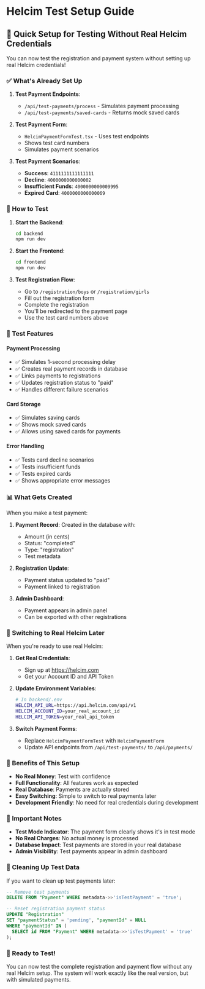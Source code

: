 # Helcim Test Setup Guide

## 🧪 Quick Setup for Testing Without Real Helcim Credentials

You can now test the registration and payment system without setting up real Helcim credentials!

### ✅ What's Already Set Up

1. **Test Payment Endpoints**: 
   - `/api/test-payments/process` - Simulates payment processing
   - `/api/test-payments/saved-cards` - Returns mock saved cards

2. **Test Payment Form**: 
   - `HelcimPaymentFormTest.tsx` - Uses test endpoints
   - Shows test card numbers
   - Simulates payment scenarios

3. **Test Payment Scenarios**:
   - **Success**: `4111111111111111`
   - **Decline**: `4000000000000002`
   - **Insufficient Funds**: `4000000000009995`
   - **Expired Card**: `4000000000000069`

### 🚀 How to Test

1. **Start the Backend**:
   ```bash
   cd backend
   npm run dev
   ```

2. **Start the Frontend**:
   ```bash
   cd frontend
   npm run dev
   ```

3. **Test Registration Flow**:
   - Go to `/registration/boys` or `/registration/girls`
   - Fill out the registration form
   - Complete the registration
   - You'll be redirected to the payment page
   - Use the test card numbers above

### 🧪 Test Features

#### Payment Processing
- ✅ Simulates 1-second processing delay
- ✅ Creates real payment records in database
- ✅ Links payments to registrations
- ✅ Updates registration status to "paid"
- ✅ Handles different failure scenarios

#### Card Storage
- ✅ Simulates saving cards
- ✅ Shows mock saved cards
- ✅ Allows using saved cards for payments

#### Error Handling
- ✅ Tests card decline scenarios
- ✅ Tests insufficient funds
- ✅ Tests expired cards
- ✅ Shows appropriate error messages

### 📊 What Gets Created

When you make a test payment:

1. **Payment Record**: Created in the database with:
   - Amount (in cents)
   - Status: "completed"
   - Type: "registration"
   - Test metadata

2. **Registration Update**: 
   - Payment status updated to "paid"
   - Payment linked to registration

3. **Admin Dashboard**: 
   - Payment appears in admin panel
   - Can be exported with other registrations

### 🔄 Switching to Real Helcim Later

When you're ready to use real Helcim:

1. **Get Real Credentials**:
   - Sign up at https://helcim.com
   - Get your Account ID and API Token

2. **Update Environment Variables**:
   ```bash
   # In backend/.env
   HELCIM_API_URL=https://api.helcim.com/api/v1
   HELCIM_ACCOUNT_ID=your_real_account_id
   HELCIM_API_TOKEN=your_real_api_token
   ```

3. **Switch Payment Forms**:
   - Replace `HelcimPaymentFormTest` with `HelcimPaymentForm`
   - Update API endpoints from `/api/test-payments/` to `/api/payments/`

### 🎯 Benefits of This Setup

- **No Real Money**: Test with confidence
- **Full Functionality**: All features work as expected
- **Real Database**: Payments are actually stored
- **Easy Switching**: Simple to switch to real payments later
- **Development Friendly**: No need for real credentials during development

### 🚨 Important Notes

- **Test Mode Indicator**: The payment form clearly shows it's in test mode
- **No Real Charges**: No actual money is processed
- **Database Impact**: Test payments are stored in your real database
- **Admin Visibility**: Test payments appear in admin dashboard

### 🧹 Cleaning Up Test Data

If you want to clean up test payments later:

```sql
-- Remove test payments
DELETE FROM "Payment" WHERE metadata->>'isTestPayment' = 'true';

-- Reset registration payment status
UPDATE "Registration" 
SET "paymentStatus" = 'pending', "paymentId" = NULL 
WHERE "paymentId" IN (
  SELECT id FROM "Payment" WHERE metadata->>'isTestPayment' = 'true'
);
```

### 🎉 Ready to Test!

You can now test the complete registration and payment flow without any real Helcim setup. The system will work exactly like the real version, but with simulated payments. 